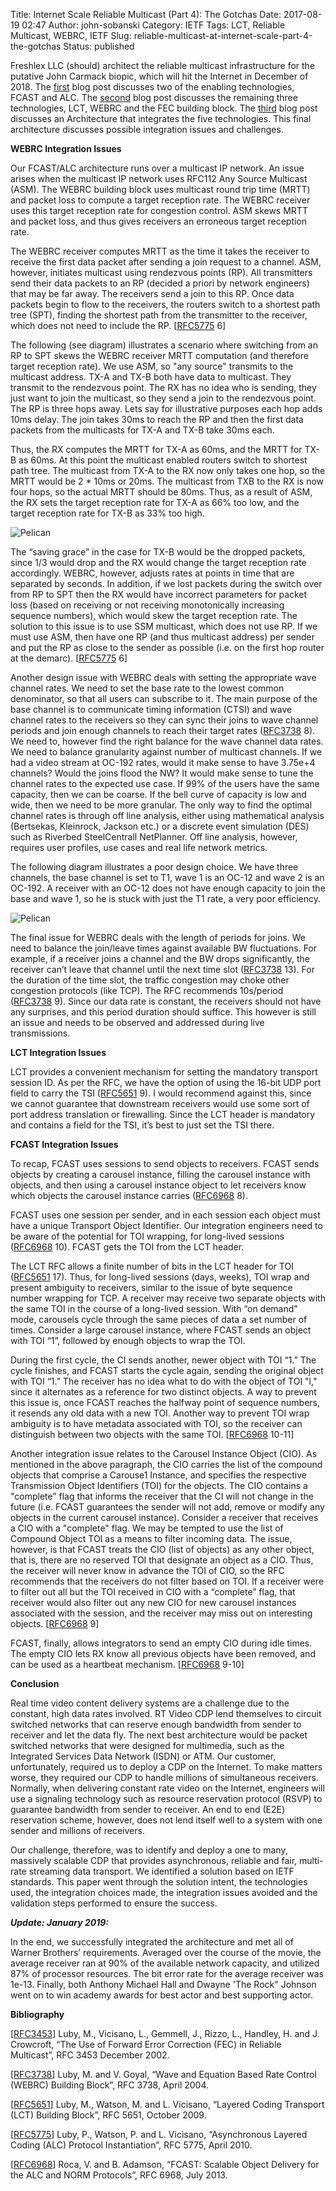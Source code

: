 Title: Internet Scale Reliable Multicast (Part 4):  The Gotchas
Date: 2017-08-19 02:47
Author: john-sobanski
Category: IETF
Tags: LCT, Reliable Multicast, WEBRC, IETF
Slug: reliable-multicast-at-internet-scale-part-4-the-gotchas
Status: published

Freshlex LLC (should) architect the reliable multicast infrastructure for the putative John Carmack biopic, which will hit the Internet in December of 2018. The [first]({filename}/reliable-multicast-at-internet-scale-part-1-fcast-and-alc.md) blog post discusses two of the enabling technologies, FCAST and ALC. The [second]({filename}/reliable-multicast-at-internet-scale-part-2-lct-webrc-and-fec.md) blog post discusses the remaining three technologies, LCT, WEBRC and the FEC building block. The [third]({filename}/reliable-multicast-at-internet-scale-part-3-the-architecture.md) blog post discusses an Architecture that integrates the five technologies. This final architecture discusses possible integration issues and challenges.

**WEBRC Integration Issues**

Our FCAST/ALC architecture runs over a multicast IP network. An issue arises when the multicast IP network uses RFC112 Any Source Multicast (ASM). The WEBRC building block uses multicast round trip time (MRTT) and packet loss to compute a target reception rate. The WEBRC receiver uses this target reception rate for congestion control. ASM skews MRTT and packet loss, and thus gives receivers an erroneous target reception rate.

The WEBRC receiver computes MRTT as the time it takes the receiver to receive the first data packet after sending a join request to a channel. ASM, however, initiates multicast using rendezvous points (RP). All transmitters send their data packets to an RP (decided a priori by network engineers) that may be far away. The receivers send a join to this RP. Once data packets begin to flow to the receivers, the routers switch to a shortest path tree (SPT), finding the shortest path from the transmitter to the receiver, which does not need to include the RP. [[RFC5775](https://www.rfc-editor.org/rfc/rfc5775) 6]

The following (see diagram) illustrates a scenario where switching from an RP to SPT skews the WEBRC receiver MRTT computation (and therefore target reception rate). We use ASM, so "any source" transmits to the multicast address. TX-A and TX-B both have data to multicast. They transmit to the rendezvous point. The RX has no idea who is sending, they just want to join the multicast, so they send a join to the rendezvous point. The RP is three hops away. Lets say for illustrative purposes each hop adds 10ms delay. The join takes 30ms to reach the RP and then the first data packets from the multicasts for TX-A and TX-B take 30ms each.

Thus, the RX computes the MRTT for TX-A as 60ms, and the MRTT for TX-B as 60ms. At this point the multicast enabled routers switch to shortest path tree. The multicast from TX-A to the RX now only takes one hop, so the MRTT would be 2 \* 10ms or 20ms. The multicast from TXB to the RX is now four hops, so the actual MRTT should be 80ms. Thus, as a result of ASM, the RX sets the target reception rate for TX-A as 66% too low, and the target reception rate for TX-B as 33% too high.

![Pelican]({static}/images/Reliable_Multicast_at_Internet_Scale_Part_4_The_Gotchas/rm_1_5_webrc_corrpution_of_asm_calc-1024x605.png)

The “saving grace” in the case for TX-B would be the dropped packets, since 1/3 would drop and the RX would change the target reception rate accordingly. WEBRC, however, adjusts rates at points in time that are separated by seconds. In addition, if we lost packets during the switch over from RP to SPT then the RX would have incorrect parameters for packet loss (based on receiving or not receiving monotonically increasing sequence numbers), which would skew the target reception rate. The solution to this issue is to use SSM multicast, which does not use RP. If we must use ASM, then have one RP (and thus multicast address) per sender and put the RP as close to the sender as possible (i.e. on the first hop router at the demarc). [[RFC5775](https://www.rfc-editor.org/rfc/rfc5775) 6]

Another design issue with WEBRC deals with setting the appropriate wave channel rates. We need to set the base rate to the lowest common denominator, so that all users can subscribe to it. The main purpose of the base channel is to communicate timing information (CTSI) and wave channel rates to the receivers so they can sync their joins to wave channel periods and join enough channels to reach their target rates ([RFC3738](https://www.rfc-editor.org/rfc/rfc3738) 8). We need to, however find the right balance for the wave channel data rates. We need to balance granularity against number of multicast channels. If we had a video stream at OC-192 rates, would it make sense to have 3.75e+4 channels? Would the joins flood the NW? It would make sense to tune the channel rates to the expected use case. If 99% of the users have the same capacity, then we can be coarse. If the bell curve of capacity is low and wide, then we need to be more granular. The only way to find the optimal channel rates is through off line analysis, either using mathematical analysis (Bertsekas, Kleinrock, Jackson etc.) or a discrete event simulation (DES) such as Riverbed SteelCentrall NetPlanner. Off line analysis, however, requires user profiles, use cases and real life network metrics.

The following diagram illustrates a poor design choice. We have three channels, the base channel is set to T1, wave 1 is an OC-12 and wave 2 is an OC-192. A receiver with an OC-12 does not have enough capacity to join the base and wave 1, so he is stuck with just the T1 rate, a very poor efficiency.

![Pelican]({static}/images/Reliable_Multicast_at_Internet_Scale_Part_4_The_Gotchas/rm_1_6_poor_lct_rate_channel_choices-1024x619.png)

The final issue for WEBRC deals with the length of periods for joins. We need to balance the join/leave times against available BW fluctuations. For example, if a receiver joins a channel and the BW drops significantly, the receiver can’t leave that channel until the next time slot ([RFC3738](https://www.rfc-editor.org/rfc/rfc3738) 13). For the duration of the time slot, the traffic congestion may choke other congestion protocols (like TCP). The RFC recommends 10s/period ([RFC3738](https://www.rfc-editor.org/rfc/rfc3738) 9). Since our data rate is constant, the receivers should not have any surprises, and this period duration should suffice. This however is still an issue and needs to be observed and addressed during live transmissions.

**LCT Integration Issues**

LCT provides a convenient mechanism for setting the mandatory transport session ID. As per the RFC, we have the option of using the 16-bit UDP port field to carry the TSI ([RFC5651](https://www.rfc-editor.org/rfc/rfc5651) 9). I would recommend against this, since we cannot guarantee that downstream receivers would use some sort of port address translation or firewalling. Since the LCT header is mandatory and contains a field for the TSI, it’s best to just set the TSI there.

**FCAST Integration Issues**

To recap, FCAST uses sessions to send objects to receivers. FCAST sends objects by creating a carousel instance, filling the carousel instance with objects, and then using a carousel instance object to let receivers know which objects the carousel instance carries ([RFC6968](https://www.rfc-editor.org/rfc/rfc6968) 8).

FCAST uses one session per sender, and in each session each object must have a unique Transport Object Identifier. Our integration engineers need to be aware of the potential for TOI wrapping, for long-lived sessions ([RFC6968](https://www.rfc-editor.org/rfc/rfc6968) 10). FCAST gets the TOI from the LCT header.

The LCT RFC allows a finite number of bits in the LCT header for TOI ([RFC5651](https://www.rfc-editor.org/rfc/rfc5651) 17). Thus, for long-lived sessions (days, weeks), TOI wrap and present ambiguity to receivers, similar to the issue of byte sequence number wrapping for TCP. A receiver may receive two separate objects with the same TOI in the course of a long-lived session. With “on demand" mode, carousels cycle through the same pieces of data a set number of times. Consider a large carousel instance, where FCAST sends an object with TOI “1”, followed by enough objects to wrap the TOI.

During the first cycle, the CI sends another, newer object with TOI “1.” The cycle finishes, and FCAST starts the cycle again, sending the original object with TOI “1.” The receiver has no idea what to do with the object of TOI "l," since it alternates as a reference for two distinct objects. A way to prevent this issue is, once FCAST reaches the halfway point of sequence numbers, it resends any old data with a new TOI. Another way to prevent TOI wrap ambiguity is to have metadata associated with TOI, so the receiver can distinguish between two objects with the same TOI. [[RFC6968](https://www.rfc-editor.org/rfc/rfc6968) 10-11]

Another integration issue relates to the Carousel Instance Object (CIO). As mentioned in the above paragraph, the CIO carries the list of the compound objects that comprise a Carouse1 Instance, and specifies the respective Transmission Object Identifiers (TOI) for the objects. The CIO contains a "complete” flag that informs the receiver that the CI will not change in the future (i.e. FCAST guarantees the sender will not add, remove or modify any objects in the current carousel instance). Consider a receiver that receives a CIO with a "complete" flag. We may be tempted to use the list of Compound Object TOI as a means to filter incoming data. The issue, however, is that FCAST treats the CIO (list of objects) as any other object, that is, there are no reserved TOI that designate an object as a CIO. Thus, the receiver will never know in advance the TOI of CIO, so the RFC recommends that the receivers do not filter based on TOI. If a receiver were to filter out all but the TOI received in CIO with a “complete” flag, that receiver would also filter out any new CIO for new carousel instances associated with the session, and the receiver may miss out on interesting objects. [[RFC6968](https://www.rfc-editor.org/rfc/rfc6968) 9]

FCAST, finally, allows integrators to send an empty CIO during idle times. The empty CIO lets RX know all previous objects have been removed, and can be used as a heartbeat mechanism. [[RFC6968](https://www.rfc-editor.org/rfc/rfc6968) 9-10]

**Conclusion**

Real time video content delivery systems are a challenge due to the constant, high data rates involved. RT Video CDP lend themselves to circuit switched networks that can reserve enough bandwidth from sender to receiver and let the data fly. The next best architecture would be packet switched networks that were designed for multimedia, such as the Integrated Services Data Network (ISDN) or ATM. Our customer, unfortunately, required us to deploy a CDP on the Internet. To make matters worse, they required our CDP to handle millions of simultaneous receivers. Normally, when delivering constant rate video on the Internet, engineers will use a signaling technology such as resource reservation protocol (RSVP) to guarantee bandwidth from sender to receiver. An end to end (E2E) reservation scheme, however, does not lend itself well to a system with one sender and millions of receivers.

Our challenge, therefore, was to identify and deploy a one to many, massively scalable CDP that provides asynchronous, reliable and fair, multi-rate streaming data transport. We identified a solution based on IETF standards. This paper went through the solution intent, the technologies used, the integration choices made, the integration issues avoided and the validation steps performed to ensure the success.

***Update: January 2019:***

In the end, we successfully integrated the architecture and met all of Warner Brothers’ requirements. Averaged over the course of the movie, the average receiver ran at 90% of the available network capacity, and utilized 87% of processor resources. The bit error rate for the average receiver was 1e-13. Finally, both Anthony Michael Hall and Dwayne 'The Rock" Johnson went on to win academy awards for best actor and best supporting actor.

**Bibliography**

[[RFC3453](https://www.ietf.org/rfc/rfc3453.txt)] Luby, M., Vicisano, L., Gemmell, J., Rizzo, L., Handley, H. and J. Crowcroft, “The Use of Forward Error Correction (FEC) in Reliable Multicast”, RFC 3453 December 2002.

[[RFC3738](https://www.rfc-editor.org/rfc/rfc3738)] Luby, M. and V. Goyal, “Wave and Equation Based Rate Control (WEBRC) Building Block”, RFC 3738, April 2004.

[[RFC5651](https://www.rfc-editor.org/rfc/rfc5651)] Luby, M., Watson, M. and L. Vicisano, “Layered Coding Transport (LCT) Building Block”, RFC 5651, October 2009.

[[RFC5775](https://www.rfc-editor.org/rfc/rfc5775)] Luby, P., Watson, P. and L. Vicisano, “Asynchronous Layered Coding (ALC) Protocol Instantiation”, RFC 5775, April 2010.

[[RFC6968](https://www.rfc-editor.org/rfc/rfc6968)] Roca, V. and B. Adamson, “FCAST: Scalable Object Delivery for the ALC and NORM Protocols”, RFC 6968, July 2013.

